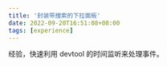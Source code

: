 ```yaml
---
title: '封装带搜索的下拉面板'
date: 2022-09-20T16:51:08+08:00
tags: [experience]
---
```


经验，快速利用 devtool 的时间监听来处理事件。
